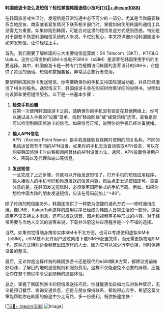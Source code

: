 **韩国旅遊卡怎么发短信？轻松掌握韩国通信小技巧[[TG💪+ @esim1088](https://t.me/s/esim1088)]**

在韩国旅游或生活时，发短信是日常沟通中必不可少的一部分。尤其是当你需要联系当地朋友、商家或者紧急情况下联系相关部门时，掌握如何使用韩国的通信工具显得尤为重要。如果你刚到韩国，可能会对这里的短信发送方式感到困惑，特别是对于那些不熟悉韩国电信系统的人来说。不过别担心，本文将详细介绍韩国旅游卡如何发短信，让你轻松上手。

首先，我们需要了解韩国的三大主要电信运营商：SK Telecom（SKT）、KT和LG Uplus。这些公司提供的SIM卡或电子SIM卡（eSIM）是游客在韩国使用手机的主要选择。其中，韩国旅游卡是一种专门为短期访问韩国的游客设计的SIM卡，它提供了灵活的通话、短信和数据套餐，非常适合旅行者使用。

要使用韩国旅游卡发送短信，你需要确保你的手机支持国际漫游功能，并且已经激活了相关的服务。通常情况下，韩国旅游卡会在购买时附带详细的说明书，说明如何设置和使用短信服务。以下是一些基本步骤：

1. **检查手机设置**  
   在第一次使用韩国旅游卡之前，请确保你的手机没有锁定在其他网络上。你可以通过进入手机的“设置”菜单，找到“移动网络”或“蜂窝网络”选项，查看是否可以检测到韩国旅游卡的信号。如果信号正常，说明你的手机已经准备就绪。

2. **输入APN信息**  
   APN（Access Point Name）是手机连接到互联网时使用的网关名称。不同的电信运营商有不同的APN设置。如果你的手机无法自动获取APN信息，可以在购买韩国旅游卡时向客服询问具体的APN设置方法。通常，APN设置包括用户名、密码以及代理和端口等信息。

3. **发送短信**  
   一旦完成了上述步骤，你就可以开始发送短信了。打开手机的短信应用程序，输入接收人的手机号码和你想发送的信息内容，然后点击发送按钮即可。需要注意的是，在韩国发送短信时，必须使用国际格式的手机号码。例如，如果你想给中国大陆的朋友发送短信，应该在号码前加上“+86”。

除了传统的短信服务外，韩国还提供了一种更为便捷的通讯方式——即时通讯应用。像LINE、KakaoTalk这样的应用程序已经成为韩国人日常生活的一部分。这些应用不仅支持文本消息，还可以发送语音、图片和视频等多种形式的内容。对于经常需要与当地人交流的游客来说，下载并注册这些应用程序是一个不错的选择。

当然，如果你觉得随身携带实体SIM卡不太方便，也可以考虑使用虚拟SIM卡（eSIM）。eSIM技术允许用户通过网络下载SIM卡配置文件，而无需更换物理SIM卡。这种方式特别适合频繁出国旅行的人士，因为它可以减少行李负担，同时保持设备的整洁。

最后，无论你是选择传统的韩国旅游卡还是现代的eSIM解决方案，都建议提前做好功课，了解目的地的通信规则和服务费用。这样不仅能避免不必要的麻烦，还能让你在整个旅程中享受到顺畅的通信体验。

总之，掌握了韩国旅游卡的短信发送技巧后，你就能更加自如地应对各种情况，无论是预订餐厅、查询交通信息，还是与朋友保持联系，都能得心应手。希望这篇文章能帮助你在韩国的旅途中少走弯路，多一份便利。祝你旅途愉快！

[[TG💪+ @esim1088](https://t.me/s/esim1088) ![Image](https://i.postimg.cc/4NQfJmqS/Snipaste-2025-05-13-00-14-12.png)]